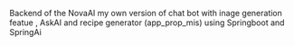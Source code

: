 Backend of the NovaAI my own version of chat bot with inage generation featue , AskAI and recipe generator (app_prop_mis) using Springboot and SpringAi
